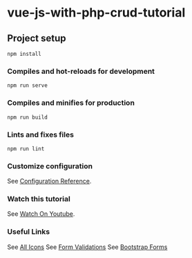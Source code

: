 # vue-js-with-php-crud-tutorial

## Project setup

```
npm install
```

### Compiles and hot-reloads for development

```
npm run serve
```

### Compiles and minifies for production

```
npm run build
```

### Lints and fixes files

```
npm run lint
```

### Customize configuration

See [Configuration Reference](https://cli.vuejs.org/config/).

### Watch this tutorial

See [Watch On Youtube](https://www.youtube.com/watch?v=71YXm0eld8Q).

### Useful Links

See [All Icons](https://fontawesome.com/v5.15/icons?d=gallery&p=2&q=close&s=solid&m=free)
See [Form Validations](https://vuelidate.js.org/) 
See [Bootstrap Forms](https://getbootstrap.com/docs/5.0/) 